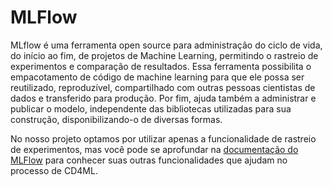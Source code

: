 # MLFlow

MLflow é uma ferramenta open source para administração do ciclo de vida, do início ao fim, de projetos de Machine Learning, permitindo o rastreio de experimentos e comparação de resultados. Essa ferramenta possibilita o empacotamento de código de machine learning para que ele possa ser reutilizado, reproduzível, compartilhado com outras pessoas cientistas de dados e transferido para produção. Por fim, ajuda também a administrar e publicar o modelo, independente das bibliotecas utilizadas para sua construção, disponibilizando-o de diversas formas.

No nosso projeto optamos por utilizar apenas a funcionalidade de rastreio de experimentos, mas você pode se aprofundar na [documentação do MLFlow](https://mlflow.org/docs/latest/index.html) para conhecer suas outras funcionalidades que ajudam no processo de CD4ML.
